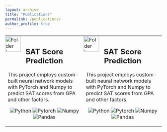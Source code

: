```yaml
---
layout: archive
title: "Publications"
permalink: /publications/
author_profile: true
---
```


<table>
  <tr>
    <td width="50%" onclick="window.location='URL_TO_PROJECT_1';" style="position: relative; cursor: pointer;">
      <div style="position: absolute; top: 0; left: 0; width: 50px; height: 50px; background-size: cover; padding-botton:10px"><img src="https://github.com/huy310304/huy310304.github.io/assets/114793725/9cfc3101-922c-4a76-ba43-75b0b44dcd29" style="width:100%;" alt="Folder Icon"/></div>
      <h2 align="center">SAT Score Prediction</h2>
      <p>This project employs custom-built neural network models with PyTorch and Numpy to predict SAT scores from GPA and other factors.</p>
      <p align="center">
        <img src="https://img.shields.io/badge/Python-3776AB?style=flat&logo=python&logoColor=white" alt="Python"/>
        <img src="https://img.shields.io/badge/PyTorch-%23EE4C2C.svg?&style=flat&logo=PyTorch&logoColor=white" alt="Pytorch"/>
        <img src="https://img.shields.io/badge/Numpy-%23013243.svg?&style=flat&logo=numpy&logoColor=white" alt="Numpy"/>
        <img src="https://img.shields.io/badge/Pandas-%23150458.svg?style=flat&logo=pandas&logoColor=white" alt="Pandas"/>
      </p>
    </td>
    <td width="50%" onclick="window.location='URL_TO_PROJECT_1';" style="position: relative; cursor: pointer;">
      <div style="position: absolute; top: 0; left: 0; width: 50px; height: 50px; background-size: cover;"><img src="https://github.com/huy310304/huy310304.github.io/assets/114793725/9cfc3101-922c-4a76-ba43-75b0b44dcd29" style="width:100%;" alt="Folder Icon"/></div>
      <h2 align="center">SAT Score Prediction</h2>
      <p>This project employs custom-built neural network models with PyTorch and Numpy to predict SAT scores from GPA and other factors.</p>
      <p>                                                                                                                                </p>
      <p align="center">
              <p align="center">
        <img src="https://img.shields.io/badge/Python-3776AB?style=flat&logo=python&logoColor=white" alt="Python"/>
        <img src="https://img.shields.io/badge/PyTorch-%23EE4C2C.svg?&style=flat&logo=PyTorch&logoColor=white" alt="Pytorch"/>
        <img src="https://img.shields.io/badge/Numpy-%23013243.svg?&style=flat&logo=numpy&logoColor=white" alt="Numpy"/>
        <img src="https://img.shields.io/badge/Pandas-%23150458.svg?style=flat&logo=pandas&logoColor=white" alt="Pandas"/>
      </p>
      </p>
    </td>
  </tr>
</table>

<!--{% if author.googlescholar %}
  You can also find my articles on <u><a href="{{author.googlescholar}}">my Google Scholar profile</a>.</u>
{% endif %}

{% include base_path %}

{% for post in site.publications reversed %}
  {% include archive-single.html %}
{% endfor %}-->

